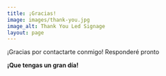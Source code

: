 ```yaml
---
title: ¡Gracias!
image: images/thank-you.jpg
image_alt: Thank You Led Signage
layout: page
---
```

¡Gracias por contactarte conmigo! Responderé pronto

**¡Que tengas un gran día!**

